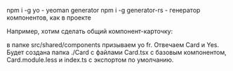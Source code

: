 npm i -g yo - yeoman generator npm i -g generator-rs - генератор компонентов, как в проекте

Например, хотим сделать общий компонент-карточку:

в папке src/shared/components призываем yo fr. Отвечаем Card и Yes. Будет создана папка ./Card с файлами Card.tsx с базовым компонентом, Card.module.less и index.ts с экспортом по умолчанию.